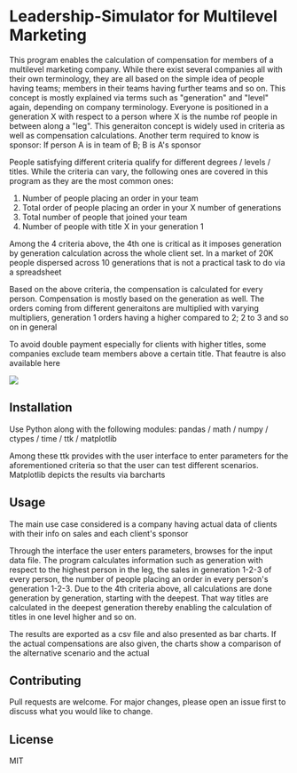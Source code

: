 # Leadership-Simulator for Multilevel Marketing
This program enables the calculation of compensation for members of a multilevel marketing company.
While there exist several companies all with their own terminology, they are all based on the simple idea of people having teams; members in their teams having further teams and so on. This concept is mostly explained via terms such as "generation" and "level" again, depending on company terminology. Everyone is positioned in a generation X with respect to a person where X is the numbe rof people in between along a "leg". This generaiton concept is widely used in criteria as well as compensation calculations. Another term required to know is sponsor: If person A is in team of B; B is A's sponsor

People satisfying different criteria qualify for different degrees / levels / titles. While the criteria can vary, the following ones are covered in this program as they are the most common ones:
1. Number of people placing an order in your team
2. Total order of people placing an order in your X number of generations
3. Total number of people that joined your team
4. Number of people with title X in your generation 1

Among the 4 criteria above, the 4th one is critical as it imposes generation by generation calculation across the whole client set. In a market of 20K people dispersed across 10 generations that is not a practical task to do via a spreadsheet

Based on the above criteria, the compensation is calculated for every person. Compensation is mostly based on the generation as well. The orders coming from different generaitons are multiplied with varying multipliers, generation 1 orders having a higher compared to 2; 2 to 3 and so on in general

To avoid double payment especially for clients with higher titles, some companies exclude team members above a certain title. That feautre is also available here

![](2019-05-30-17-09-10.png)

## Installation
Use Python along with the following modules: pandas / math / numpy / ctypes / time / ttk / matplotlib

Among these ttk provides with the user interface to enter parameters for the aforementioned criteria so that the user can test different scenarios. Matplotlib depicts the results via barcharts

## Usage
The main use case considered is a company having actual data of clients with their info on sales and each client's sponsor

Through the interface the user enters parameters, browses for the input data file. The program calculates information such as generation with respect to the highest person in the leg, the sales in generation 1-2-3 of every person, the number of people placing an order in every person's generation 1-2-3. Due to the 4th criteria above, all calculations are done generation by generation, starting with the deepest. That way titles are calculated in the deepest generation thereby enabling the calculation of titles in one level higher and so on.

The results are exported as a csv file and also presented as bar charts. If the actual compensations are also given, the charts show a comparison of the alternative scenario and the actual

## Contributing
Pull requests are welcome. For major changes, please open an issue first to discuss what you would like to change.

## License
MIT